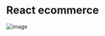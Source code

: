 # React ecommerce

![image](https://github.com/cansalih17/react-ecommerce-theme/assets/16597114/8d21144d-56f7-4623-a56e-9129b57fd7b1)


